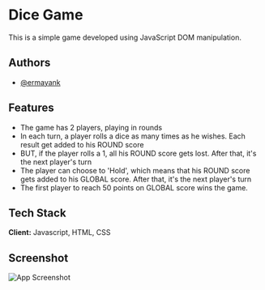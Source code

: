 
# Dice Game
This is a simple game developed using JavaScript DOM manipulation.




## Authors

- [@ermayank](https://www.github.com/ermayank)

  
## Features

- The game has 2 players, playing in rounds
- In each turn, a player rolls a dice as many times as he wishes. Each result get added to his ROUND score
- BUT, if the player rolls a 1, all his ROUND score gets lost. After that, it's the next player's turn
- The player can choose to 'Hold', which means that his ROUND score gets added to his GLOBAL score. After that, it's the next player's turn
- The first player to reach 50 points on GLOBAL score wins the game.
  
## Tech Stack

**Client:** Javascript, HTML, CSS


  
## Screenshot

![App Screenshot](https://firebasestorage.googleapis.com/v0/b/fir-project-19b32.appspot.com/o/project_3.png?alt&#x3D;media&amp;token&#x3D;344a9c81-16d4-4cb4-8424-fe9ab89b4eaa)

  
